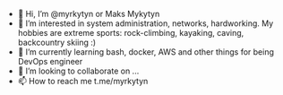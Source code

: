- 👋 Hi, I’m @myrkytyn or Maks Mykytyn
- 👀 I’m interested in system administration, networks, hardworking. My hobbies are extreme sports: rock-climbing, kayaking, caving, backcountry skiing :) 
- 🌱 I’m currently learning bash, docker, AWS and other things for being DevOps engineer 
- 💞️ I’m looking to collaborate on ...
- 📫 How to reach me t.me/myrkytyn

<!---
myrkytyn/myrkytyn is a ✨ special ✨ repository because its `README.md` (this file) appears on your GitHub profile.
You can click the Preview link to take a look at your changes.
--->
